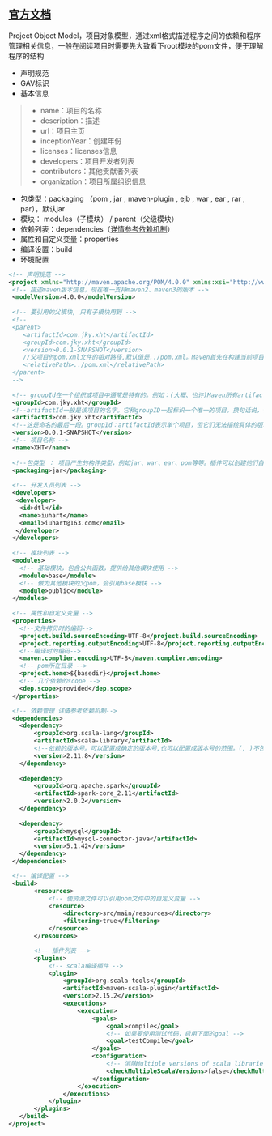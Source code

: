 
## [官方文档](https://maven.apache.org/pom.html) 

 Project Object Model，项目对象模型，通过xml格式描述程序之间的依赖和程序管理相关信息，一般在阅读项目时需要先大致看下root模块的pom文件，便于理解程序的结构
 * 声明规范
 * GAV标识
 * 基本信息
 > * name：项目的名称
 > * description：描述
 > * url：项目主页
 > * inceptionYear：创建年份
 > * licenses：licenses信息
 > * developers：项目开发者列表
 > * contributors：其他贡献者列表
 > * organization：项目所属组织信息
 * 包类型：packaging （pom , jar , maven-plugin , ejb , war , ear , rar , par），默认jar
 * 模块： modules（子模块） / parent（父级模块）
 * 依赖列表：dependencies（[详情参考依赖机制](https://maven.apache.org/pom.html#Dependencies)）
 * 属性和自定义变量：properties <!--键值对，Properties可以在整个POM中使用，也可以作为触发条件（见settings.xml配置文件里profiles→properties元素的说明）。格式是<name>value</name>。-->
 * 编译设置：build
 * 环境配置
 
 
 ```xml
 <!-- 声明规范 -->
 <project xmlns="http://maven.apache.org/POM/4.0.0" xmlns:xsi="http://www.w3.org/2001/XMLSchema-instance" xsi:schemaLocation="http://maven.apache.org/POM/4.0.0 http://maven.apache.org/xsd/maven-4.0.0.xsd">
  <!-- 描述maven版本信息，现在唯一支持maven2、maven3的版本 -->
  <modelVersion>4.0.0</modelVersion>
   
  <!-- 要引用的父模块, 只有子模块用到 -->
  <!--
  <parent>
     <artifactId>com.jky.xht</artifactId>
     <groupId>com.jky.xht</groupId>
     <version>0.0.1-SNAPSHOT</version>
     //父项目的pom.xml文件的相对路径,默认值是../pom.xml。Maven首先在构建当前项目的地方寻找父项目的pom，其次在文件系统的这个位置（relativePath位置），然后在本地仓库，最后在远程仓库寻找父项目的pom
     <relativePath>../pom.xml</relativePath>
  </parent>
  -->
	
  <!-- groupId在一个组织或项目中通常是特有的。例如：(大概、也许)Maven所有artifacts的groupId都使用org.apache.maven。groupId并不一定必须使用点符号，例如，JUnit项目。注意使用点符号的groupId不必与项目的包结构相同，但它是一个很好的做法。 -->
  <groupId>com.jky.xht</groupId>
  <!--artifactId一般是该项目的名字。它和groupID一起标识一个唯一的项目。换句话说，你不能有两个不同的项目拥有同样的artifactID和groupID；在某个特定的groupID下，artifactID也必须是唯一的。-->
  <artifactId>com.jky.xht</artifactId>
  <!--这是命名的最后一段。groupId：artifactId表示单个项目，但它们无法描绘具体的版本。如：我想要junit:junit项目今天第四版。version定义当前项目的版本，如：1.0（-SNAPSHOT），SNAPSHOT表示快照，说明该项目还处于开发阶段，是不稳定版本；建议version格式为:主版本.次版本.增量版本-限定版本号-->
  <version>0.0.1-SNAPSHOT</version>
  <!-- 项目名称 -->
  <name>XHT</name>
  
  <!--包类型 ： 项目产生的构件类型，例如jar、war、ear、pom等等。插件可以创建他们自己的构件类型，所以前面列的不是全部构件类型。默认值jar。-->
  <packaging>jar</packaging>
	
  <!-- 开发人员列表 -->
  <developers>
   <developer>
    <id>dtl</id>
    <name>iuhart</name>
    <email>iuhart@163.com</email>
   </developer>
  </developers>
	
  <!-- 模块列表 -->
  <modules>
    <!-- 基础模块，包含公共函数，提供给其他模块使用 -->
    <module>base</module>
    <!-- 做为其他模块的父pom，会引用base模块 -->
    <module>public</module>
  </modules>
	
  <!-- 属性和自定义变量 -->
  <properties>
    <!--文件拷贝时的编码-->
    <project.build.sourceEncoding>UTF-8</project.build.sourceEncoding>
    <project.reporting.outputEncoding>UTF-8</project.reporting.outputEncoding>
    <!--编译时的编码-->
    <maven.complier.encoding>UTF-8</maven.complier.encoding>
    <!-- pom所在目录 -->
    <project.home>${basedir}</project.home>
    <!-- 几个依赖的scope -->
    <dep.scope>provided</dep.scope>
  </properties>

  <!-- 依赖管理 详情参考依赖机制-->
  <dependencies>
	<dependency>
	    <groupId>org.scala-lang</groupId>
	    <artifactId>scala-library</artifactId>
	    <!--依赖的版本号。可以配置成确定的版本号,也可以配置成版本号的范围。(, )不包含 [, ]包含 例如：(3.8,4.0) 表示3.8 - 4.0的版本，但是不包含4.0-->
	    <version>2.11.8</version>
	</dependency>
	
	<dependency>
	    <groupId>org.apache.spark</groupId>
	    <artifactId>spark-core_2.11</artifactId>
	    <version>2.0.2</version>
	</dependency>
	
  	<dependency>
	    <groupId>mysql</groupId>
	    <artifactId>mysql-connector-java</artifactId>
	    <version>5.1.42</version>
	</dependency>
  </dependencies>

  <!-- 编译配置 -->
  <build>
        <resources>
            <!-- 使资源文件可以引用pom文件中的自定义变量 -->
            <resource>
                <directory>src/main/resources</directory>
                <filtering>true</filtering>
            </resource>
        </resources>

        <!-- 插件列表 -->
        <plugins>
            <!-- scala编译插件 -->
            <plugin>
                <groupId>org.scala-tools</groupId>
                <artifactId>maven-scala-plugin</artifactId>
                <version>2.15.2</version>
                <executions>
                    <execution>
                        <goals>
                            <goal>compile</goal>
                            <!-- 如果要使用测试代码，启用下面的goal -->
                            <goal>testCompile</goal>
                        </goals>
                        <configuration>
                            <!-- 消除Multiple versions of scala libraries detected!报错 -->
                            <checkMultipleScalaVersions>false</checkMultipleScalaVersions>
                        </configuration>
                    </execution>
                </executions>
            </plugin>
        </plugins>
    </build>
</project>
```
